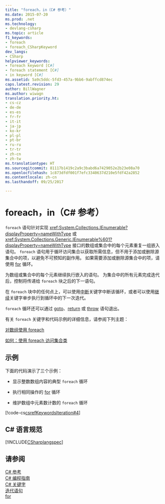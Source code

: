 ```yaml
---
title: "foreach，in（C# 参考）"
ms.date: 2015-07-20
ms.prod: .net
ms.technology:
- devlang-csharp
ms.topic: article
f1_keywords:
- foreach
- foreach_CSharpKeyword
dev_langs:
- CSharp
helpviewer_keywords:
- foreach keyword [C#]
- foreach statement [C#]
- in keyword [C#]
ms.assetid: 5a9c5ddc-5fd3-457a-9bb6-9abffcd874ec
caps.latest.revision: 29
author: BillWagner
ms.author: wiwagn
translation.priority.ht:
- cs-cz
- de-de
- es-es
- fr-fr
- it-it
- ja-jp
- ko-kr
- pl-pl
- pt-br
- ru-ru
- tr-tr
- zh-cn
- zh-tw
ms.translationtype: HT
ms.sourcegitcommit: 81117b1419c2a9c3babd6a7429052e2b23e08a70
ms.openlocfilehash: 1c873dfdf001f7efc3340637d210e5fdf42a2852
ms.contentlocale: zh-cn
ms.lasthandoff: 09/25/2017

---
```

# <a name="foreach-in-c-reference"></a>foreach，in（C# 参考）
`foreach` 语句针对实现 <xref:System.Collections.IEnumerable?displayProperty=nameWithType> 或 <xref:System.Collections.Generic.IEnumerable%601?displayProperty=nameWithType> 接口的数组或集合中的每个元素重复一组嵌入语句。 `foreach` 语句用于循环访问集合以获取所需信息，但不用于添加或删除源集合中的项，以避免不可预知的副作用。 如果需要添加或删除源集合中的项，请使用 [for](../../../csharp/language-reference/keywords/for.md) 循环。  
  
 为数组或集合中的每个元素继续执行嵌入的语句。 为集合中的所有元素完成迭代后，控制将传递给 `foreach` 块之后的下一语句。  
  
 在 `foreach` 块中的任何点上，可以使用[中断](../../../csharp/language-reference/keywords/break.md)关键字中断该循环，或者可以使用[继续](../../../csharp/language-reference/keywords/continue.md)关键字单步执行到循环中的下一次迭代。  
  
 `foreach` 循环还可以通过 [goto](../../../csharp/language-reference/keywords/goto.md)、[return](../../../csharp/language-reference/keywords/return.md) 或 [throw](../../../csharp/language-reference/keywords/throw.md) 语句退出。  
  
 有关 `foreach` 关键字和代码示例的详细信息，请参阅下列主题：  
  
 [对数组使用 foreach](../../../csharp/programming-guide/arrays/using-foreach-with-arrays.md)  
  
 [如何：使用 foreach 访问集合类](../../../csharp/programming-guide/classes-and-structs/how-to-access-a-collection-class-with-foreach.md)  
  
## <a name="example"></a>示例  
 下面的代码演示了三个示例：  
  
-   显示整数数组内容的典型 `foreach` 循环  
  
-   执行相同操作的 [for](../../../csharp/language-reference/keywords/for.md) 循环  
  
-   维护数组中元素数计数的 `foreach` 循环  
  
 [!code-cs[csrefKeywordsIteration#4](../../../csharp/language-reference/keywords/codesnippet/CSharp/foreach-in_1.cs)]  
  
## <a name="c-language-specification"></a>C# 语言规范  
 [!INCLUDE[CSharplangspec](~/includes/csharplangspec-md.md)]  
  
## <a name="see-also"></a>请参阅  
 [C# 参考](../../../csharp/language-reference/index.md)   
 [C# 编程指南](../../../csharp/programming-guide/index.md)   
 [C# 关键字](../../../csharp/language-reference/keywords/index.md)   
 [迭代语句](../../../csharp/language-reference/keywords/iteration-statements.md)   
 [for](../../../csharp/language-reference/keywords/for.md)

